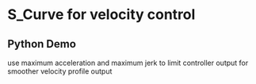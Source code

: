 # S_Curve for velocity control

## Python Demo

use maximum acceleration and maximum jerk to limit controller output for smoother velocity profile output